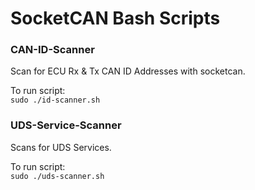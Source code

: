 # SocketCAN Bash Scripts

### CAN-ID-Scanner
Scan for ECU Rx &amp; Tx CAN ID Addresses with socketcan.

To run script:  
`sudo ./id-scanner.sh` 

### UDS-Service-Scanner  
Scans for UDS Services.

To run script:  
`sudo ./uds-scanner.sh`  
